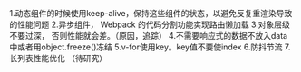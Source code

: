 1.动态组件的时候使用keep-alive，保持这些组件的状态，以避免反复重渲染导致的性能问题
2.异步组件， Webpack 的代码分割功能实现路由懒加载
3.对象层级不要过深， 否则性能就会差。（原因，追踪）
4.不需要响应式的数据不放入data中或者用object.freeze()冻结
5.v-for使用key。key值不要使index
6.防抖节流
7.长列表性能优化 （待研究）

